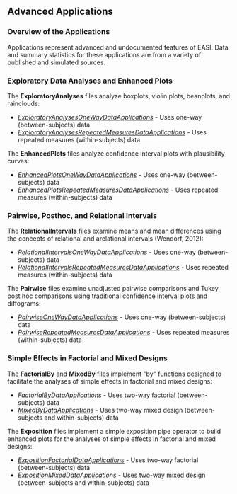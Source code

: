 
## Advanced Applications

### Overview of the Applications

Applications represent advanced and undocumented features of EASI. Data and summary statistics for these applications are from a variety of published and simulated sources.

### Exploratory Data Analyses and Enhanced Plots

The **ExploratoryAnalyses** files analyze boxplots, violin plots, beanplots, and rainclouds:

- [*ExploratoryAnalysesOneWayDataApplications*](./ExploratoryAnalysesOneWayDataApplications.md) - Uses one-way (between-subjects) data
- [*ExploratoryAnalysesRepeatedMeasuresDataApplications*](./ExploratoryAnalysesRepeatedMeasuresDataApplications.md) - Uses repeated measures (within-subjects) data

The **EnhancedPlots** files analyze confidence interval plots with plausibility curves:

- [*EnhancedPlotsOneWayDataApplications*](./EnhancedPlotsOneWayDataApplications.md) - Uses one-way (between-subjects) data
- [*EnhancedPlotsRepeatedMeasuresDataApplications*](./EnhancedPlotsRepeatedMeasuresDataApplications.md) - Uses repeated measures (within-subjects) data

### Pairwise, Posthoc, and Relational Intervals

The **RelationalIntervals** files examine means and mean differences using the concepts of relational and arelational intervals (Wendorf, 2012):

- [*RelationalIntervalsOneWayDataApplications*](./RelationalIntervalsOneWayDataApplications.md) - Uses one-way (between-subjects) data
- [*RelationalIntervalsRepeatedMeasuresDataApplications*](./RelationalIntervalsRepeatedMeasuresDataApplications.md) - Uses repeated measures (within-subjects) data

The **Pairwise** files examine unadjusted pairwise comparisons and Tukey post hoc comparisons using traditional confidence interval plots and diffograms:

- [*PairwiseOneWayDataApplications*](./PairwiseOneWayDataApplications.md) - Uses one-way (between-subjects) data
- [*PairwiseRepeatedMeasuresDataApplications*](./PairwiseRepeatedMeasuresDataApplications.md) - Uses repeated measures (within-subjects) data

### Simple Effects in Factorial and Mixed Designs

The **FactorialBy**  and **MixedBy** files implement "by" functions designed to facilitate the analyses of simple effects in factorial and mixed designs:

- [*FactorialByDataApplications*](./FactorialByDataApplications.md) - Uses two-way factorial (between-subjects) data
- [*MixedByDataApplications*](./MixedByDataApplications.md) - Uses two-way mixed design (between-subjects and within-subjects) data

The **Exposition** files implement a simple exposition pipe operator to build enhanced plots for the analyses of simple effects in factorial and mixed designs:

- [*ExpositionFactorialDataApplications*](./ExpositionFactorialDataApplications.md) - Uses two-way factorial (between-subjects) data
- [*ExpositionMixedDataApplications*](./ExpositionMixedDataApplications.md) - Uses two-way mixed design (between-subjects and within-subjects) data
